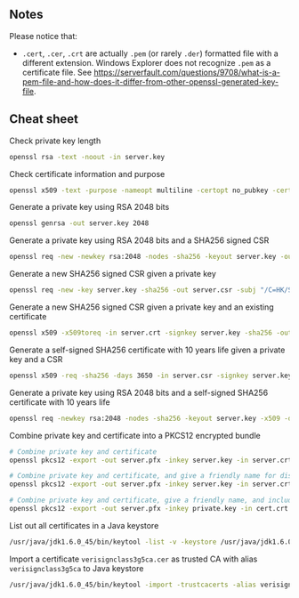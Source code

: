 ## Notes
Please notice that:
- `.cert`, `.cer`, `.crt` are actually `.pem` (or rarely `.der`) formatted file with a different extension. Windows Explorer does not recognize `.pem` as a certificate file. See https://serverfault.com/questions/9708/what-is-a-pem-file-and-how-does-it-differ-from-other-openssl-generated-key-file.

## Cheat sheet

Check private key length
```sh
openssl rsa -text -noout -in server.key
```

Check certificate information and purpose
```sh
openssl x509 -text -purpose -nameopt multiline -certopt no_pubkey -certopt no_sigdump -noout -in server.crt
```

Generate a private key using RSA 2048 bits
```sh
openssl genrsa -out server.key 2048
```

Generate a private key using RSA 2048 bits and a SHA256 signed CSR
```sh
openssl req -new -newkey rsa:2048 -nodes -sha256 -keyout server.key -out server.csr -subj "/C=HK/ST=state/L=city/O=organization/OU=department/CN=commonname"
```

Generate a new SHA256 signed CSR given a private key
```sh
openssl req -new -key server.key -sha256 -out server.csr -subj "/C=HK/ST=state/L=city/O=organization/OU=department/CN=commonname"
```

Generate a new SHA256 signed CSR given a private key and an existing certificate
```sh
openssl x509 -x509toreq -in server.crt -signkey server.key -sha256 -out server.csr
```

Generate a self-signed SHA256 certificate with 10 years life given a private key and a CSR
```sh
openssl x509 -req -sha256 -days 3650 -in server.csr -signkey server.key -out server.crt
```

Generate a private key using RSA 2048 bits and a self-signed SHA256 certificate with 10 years life
```sh
openssl req -newkey rsa:2048 -nodes -sha256 -keyout server.key -x509 -days 3650 -out server.crt -subj "/C=HK/ST=state/L=city/O=organization/OU=department/CN=commonname"
```

Combine private key and certificate into a PKCS12 encrypted bundle
```sh
# Combine private key and certificate
openssl pkcs12 -export -out server.pfx -inkey server.key -in server.crt

# Combine private key and certificate, and give a friendly name for display during import
openssl pkcs12 -export -out server.pfx -inkey server.key -in server.crt -name "friendlyname"

# Combine private key and certificate, give a friendly name, and include additional certificates such as intermediate certificates or root certificate
openssl pkcs12 -export -out server.pfx -inkey private.key -in cert.crt -certfile inter_certs.crt -name "friendlyname"
```

List out all certificates in a Java keystore
```sh
/usr/java/jdk1.6.0_45/bin/keytool -list -v -keystore /usr/java/jdk1.6.0_45/jre/lib/security/cacerts
```

Import a certificate `verisignclass3g5ca.cer` as trusted CA with alias `verisignclass3g5ca` to Java keystore
```sh
/usr/java/jdk1.6.0_45/bin/keytool -import -trustcacerts -alias verisignclass3g5ca -file /root/ca-cert-import/verisignclass3g5ca.cer -keystore /usr/java/jdk1.6.0_45/jre/lib/security/cacerts
```
